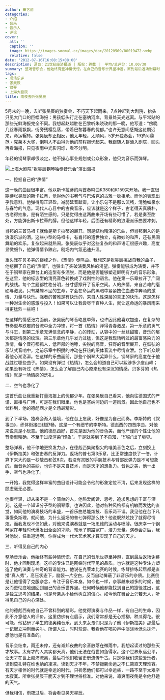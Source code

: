 ```yaml
---
author: 田艺苗
categories:
- 介绍
- 音乐
- 音乐人
- 评论
cover:
  alt: ''
  caption: ''
  image: https://images.soomal.cc/images/doc/20120509/00019472.webp
  relative: false
date: '2012-07-16T16:08:15+08:00'
description: 源自：21世纪经济报道 | 版权：转载 |  平均/总评分：10.00/30
summary: 整场音乐会，他始终有些神情恍惚，在自己的音乐世界里神游，直到最后返场谢幕时，他才回到现场。这样的专注已是网络时代罕见的品质。也许就是这种专注力塑造了他的演奏与神奇的背谱能力。他说在克莱本比赛的时候，练琴排练起居都是直播“真人秀”，高压状态下，脑袋一片空白，反而自动屏蔽了非音乐的杂质……
tags:
- 现场乐评
- 张昊辰
- 钢琴
- 上海大剧院
title: 雨夜去听张昊辰
---
```


5月末的一晚，去听张昊辰的独奏会，不巧天下起雨来。7点钟赶到大剧院，抬头只见大门口的巨幅海报：男孩低头行走在塞纳河岸，背景处天光迷离。与平常贴的那些光鲜海报完全不同。我想起赵越胜在巴黎听朱晓玫的那一晚，他写道：“傍晚几丝春雨飘飘，街旁残樱乱落，带着巴黎暮春的忧郁。”也许无意间感慨这花期迟来，命运辗转。张昊辰却正相反，他太年轻，太顺风，5岁开独奏会，19岁问鼎范・克莱本大奖，倒叫人不由得为他的前程担忧起来。我跟随人群涌入剧院，回头再看海报，只见夜雨中光影闪烁，看不分明。

年轻的钢琴家却很淡定，他不操心事业规划或公众形象，他只为音乐而弹琴。 

![上海大剧院“张昊辰钢琴独奏音乐会”演出海报](https://images.soomal.cc/images/doc/20120509/00019460.webp)





一、挖掘自己的“热情” 

这一晚的曲目很丰富。他以斯卡拉蒂的两首奏鸣曲K380和K159来开场。我一直很期待张昊辰的斯卡拉蒂，觉得他的书卷气与巴洛克的古雅一脉相承。而他的表现出乎我意料。他弹得周正轻盈，减弱延音踏瓣，让小乐句不是那么流畅，清脆如泉水与春竹的气息。现代人心目中的古典音乐，应该就是这个样子，古老得天真质朴，古老得抽象，是有陌生感的。只是觉得由这两曲来开场有些可惜了，若是奏至酣处，方能弹出斯卡拉蒂的醇。但他这样年轻，后面还有精彩的浪漫派乐曲要冲刺。 

肖邦的三首马祖卡就像是斯卡拉蒂的展开。同是结构精湛的乐曲，但肖邦倒入的是浪漫乐派的酒。这些小型的马祖卡，有肖邦的遗世独立，有微妙的和声，还有民间舞蹈的欢乐。复杂起来就热闹。张昊辰似乎对这些复杂的和声语汇很感兴趣，高度显微细节，他弹得情节跌宕，剧场内气氛迅速升温。 

重头戏在贝多芬的巅峰之作，《热情》奏鸣曲。我想这是张昊辰挑战自我的曲子，他挖掘了自己的“热情”，也弹出了突破演奏风格的渴望。弹奏能够成为演奏，并不在于钢琴家在舞台上的造型有多洒脱，而是他是否能够塑造鲜明有力的音乐形象。在这里，他的标志型的清亮音色转换成了戏剧性的语言。他在第一乐章拉开了广阔的战线。每个主题都性格分明，分寸感撑开了音乐空间。人的热情，来自苦难的磨砺与激发。只有桀骜不屈的生命，才会在命运的黑暗中紧紧拽住血液中奔涌的激情、力量与快乐。强者的苦难是有快乐的，来自人性深层的真正的快乐。这是怎样一种对生命的感激与投入！如果可以让我尝尽千百种人生，就让这命运的暴风雨来得更猛烈一些吧！ 

在这样的情感张力面前，张昊辰的琴音略显单薄，也许因此他喜欢加速，在复杂的节奏型与跌宕的音流中全力冲锋，将一首《热情》弹得青春激昂。第一乐章的勇气与斗志，到第二乐章充满信念的平静，心的悸动，从容中的一丝丝甜蜜，音乐的层次都是情感的纹理。第三乐章他几乎发力过猛，但这是我现场听过的最富感染力的热情，每个音符都抓人，低声部的咆哮，尖锐的高音，狂野的音型展开，在恢弘的乐队式音响中，之前乐章中积攒的冲动在狂热的织体音流中尽情宣泄。台下听众跟着他心潮澎湃。在这样的乐曲面前，那些个钢琴大奖算什么，钢琴家的高度在于他战胜过哪些曲子。如果没有弹过《热情》，怎么会知道自己可以跋涉多少座山峰；如果没有听过《热情》，怎么会了解自己内心原来也有深沉的情感。贝多芬的《热情》就是一场情感的洗礼。 

二、空气也净化了

这首乐曲让我重新打量海报上的忧郁少年。在张昊辰自己看来，他向往德国式的严谨、直接与广博，可是在我们眼里，他也是塞纳河边的一道风景。因此他自己也不曾料到，他的德彪西才是全场最精彩。 

到了下半场，独奏会渐入佳境，他在台上忘我，好像是为自己而奏。李斯特的《叙事曲》，织体衔接曲线舒畅，这是一个有细节的李斯特。德彪西的四首序曲，对他来说真是小玩意。他的德彪西好，首先是因为他的音色美，而他严谨的个性让他的节奏型精确，不至于过度渲染“印象”。于是就美到了不自知，“印象”出了境界。 

整场弹奏，他不停地更换发力点，在德彪西集聚指尖的唯美音色之后，立刻换上《伊斯拉美》和弦击奏的反弹力。返场的普七第3乐章，比正常速度快了一倍，计算下来大约是一秒敲击和弦8次，若没有灵敏的手腕技术与臂部反弹力是不可想象的。而音色的美妙，也许不是来自技术，而是天才的想象力。音色之美，他一出手，空气也净化了。 

一开始，我觉得这样丰富的曲目设计可能会令他的形象定位不清，后来发现这样的顾虑毫无必要。 

他很年轻，却从来不是一个简单的人，他热爱阅读、思考，追求思想的丰富与深刻。这是一个知识分子型的钢琴家。也许因此，他对各种风格都有机敏而发达的直觉，如同他的演奏技巧的丰盛，一首乐曲总能炫技、音乐两不误。我见他在台下凡事慢条斯理，就问他，为什么返场的普七弹得那么快？他说既然炫技了就得尽情炫。而我发现不仅如此，对他来说演奏就是一场思维的运动与喷薄。很庆幸一个钢琴家在年轻时代爆发出全面的才能，预示了前路宽广，潜力无量。演奏会之后，我对他说，任重道远啊，你得成为一代大艺术家才算实现了自己的天才。 

三、听得见自己的内心

整场音乐会，他始终有些神情恍惚，在自己的音乐世界里神游，直到最后返场谢幕时，他才回到现场。这样的专注已是网络时代罕见的品质。也许就是这种专注力塑造了他的演奏与神奇的背谱能力。他说在克莱本比赛的时候，练琴排练起居都是直播“真人秀”，高压状态下，脑袋一片空白，反而自动屏蔽了非音乐的杂质。比赛倒是让他懂得了克服杂念，专注于音乐本身。如今也一样，杂事越来越多的时候，他反而更彻底地退回到自己的音乐世界里。任何时候他都能找到自己的捷径胜出，这是独立思考的结果，也是母亲从小给他树立的信心。如今他在舞台上旁若无人，听得见自己的内心深处。 

他的德彪西有他自己不曾料到的精彩。他觉得演奏与作品一样，有自己的生命，因此不介意他人的评价。这里仿佛有点启示，我们常常都是无心插柳，种瓜得花。很可能，他钻研了半生的德奥纯音乐，到头来女孩们只是为了他《伊斯拉美》那最后一记起立冲刺而尖叫。所谓人生，时时荒谬。我看他在喝彩声中淡淡地低头抹汗，想他也是有准备的。 

音乐会结束，雨还未停，还有肖邦夜曲的余音散落在微雨中。我想起读过的那些天才故事。太有才的人其实都天真，他们无法在俗世如鱼得水。这个世界永远公平，让天才在世上颠沛流离，最后将他们收留史册流传千古。只是像我们这些爱乐者，读到莫扎特在维也纳的凄凉，读到天才不年，不禁扼腕命运之不仁简直天理难容。有天才相伴的时代就是幸运的时代，只祈愿他们都可以幸运些，一路不至于太艰辛太寂寞。所幸张昊辰干脆天才到不理世俗标准。对他来说，凉爽雨夜倒是令他舒适的天气。 

但我相信，雨夜过后，将会看见昊天星辰。